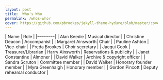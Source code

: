 ```yaml
---
layout: post
title:  Who's Who
permalink: /whos-who/
cover: https://github.com/pbrookes/jekyll-theme-hydure/blob/master/cover.jpg?raw=true
---
```


| Name | Role |
|---------|
| Alan Beedie | Musical director |
| Christine Deacon | Accompanist |
| Margaret Ainsworth| Chair |
| Pauline Ashton | Vice-chair |
| Freda Brookes | Choir secretary |
| Jacqui Cook | Treasurer/Librarian
| Harry Ainsworth | Reservations & publicity |
| Janet Constantine | Almoner |
| David Walker | Archive & copyright officer |
| Sandra Scruton | Committee member |
| David Walker | Honorary founder member |
| Myra Greenhalgh | Honorary member |
| Gordon Pincott | Deputy rehearsal conductor |
